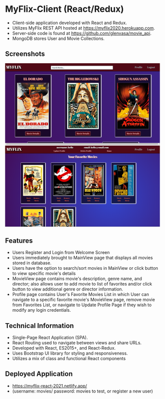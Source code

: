 # MyFlix-Client (React/Redux)

- Client-side application developed with React and Redux.
- Utilizes MyFlix REST API hosted at https://myflix2020.herokuapp.com. 
- Server-side code is found at https://github.com/glenvasa/movie_api. 
- MongoDB stores User and Movie Collections.

## Screenshots

<img src="src/images/Screenshot (247).png"> 
<img src="src/images/Screenshot (252).png">

## Features

- Users Register and Login from Welcome Screen
- Users immediately brought to MainView page that displays all movies stored in database.
- Users have the option to search/sort movies in MainView or click button to view specific movie's details
- MovieView page contains movie's description, genre name, and director; also allows user to add movie to list of favorites and/or click button to view additional genre or director information.
- Profile page contains User's Favorite Movies List in which User can navigate to a specific favorite movie's MovieView page, remove movie from Favorites List, or navigate to Update Profile Page if they wish to modify any login credentials.  

## Technical Information

- Single-Page React Application (SPA).
- React Routing used to navigate between views and share URLs.
- Developed with React, ES2015+, and React-Redux.
- Uses Bootstrap UI library for styling and responsiveness.
- Utilizes a mix of class and functional React components

## Deployed Application

- https://myflix-react-2021.netlify.app/
- (username: movies/ password: movies to test, or register a new user)
